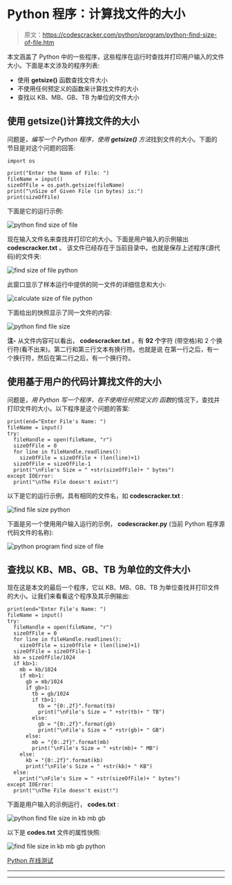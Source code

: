 # Python 程序：计算找文件的大小

> 原文：<https://codescracker.com/python/program/python-find-size-of-file.htm>

本文涵盖了 Python 中的一些程序，这些程序在运行时查找并打印用户输入的文件大小。下面是本文涉及的程序列表:

*   使用 **getsize()** 函数查找文件大小
*   不使用任何预定义的函数来计算找文件的大小
*   查找以 KB、MB、GB、TB 为单位的文件大小

## 使用 getsize()计算找文件的大小

问题是，*编写一个 Python 程序，使用 **getsize()** 方法*找到文件的大小。下面的 节目是对这个问题的回答:

```
import os

print("Enter the Name of File: ")
fileName = input()
sizeOfFile = os.path.getsize(fileName)
print("\nSize of Given File (in bytes) is:")
print(sizeOfFile)
```

下面是它的运行示例:

![python find size of file](img/6dd525c9c41a9bcbeddbf7f4ac70859c.png)

现在输入文件名来查找并打印它的大小。下面是用户输入的示例输出 **codescracker.txt** 。 该文件已经存在于当前目录中。也就是保存上述程序(源代码)的文件夹:

![find size of file python](img/0f7609ea0c08ce94b2edda6875914939.png)

此窗口显示了样本运行中提供的同一文件的详细信息和大小:

![calculate size of file python](img/70e7f195ebf5a592c9b1468623ed22e0.png)

下面给出的快照显示了同一文件的内容:

![python find file size](img/fffe74653dd0271772af1982c9fe557f.png)

**注-** 从文件内容可以看出， **codescracker.txt** 。有 **92 个**字符 (带空格)和 2 个换行符(看不出来)。第二行和第三行文本有换行符。也就是说 在第一行之后，有一个换行符，然后在第二行之后，有一个换行符。

## 使用基于用户的代码计算找文件的大小

问题是，*用 Python 写一个程序，在不使用任何预定义的 函数*的情况下，查找并打印文件的大小。以下程序是这个问题的答案:

```
print(end="Enter File's Name: ")
fileName = input()
try:
  fileHandle = open(fileName, "r")
  sizeOfFile = 0
  for line in fileHandle.readlines():
    sizeOfFile = sizeOfFile + (len(line)+1)
  sizeOfFile = sizeOfFile-1
  print("\nFile's Size = " +str(sizeOfFile)+ " bytes")
except IOError:
  print("\nThe File doesn't exist!")
```

以下是它的运行示例，具有相同的文件名，如 **codescracker.txt** :

![find file size python](img/4081f4ed05fd31cc320a8dfa22f1c895.png)

下面是另一个使用用户输入运行的示例， **codescracker.py** (当前 Python 程序源代码文件的名称):

![python program find size of file](img/cf3b339e4ad5eb51716f88a0882bbf6d.png)

## 查找以 KB、MB、GB、TB 为单位的文件大小

现在这是本文的最后一个程序，它以 KB、MB、GB、TB 为单位查找并打印文件的大小。让我们来看看这个程序及其示例输出:

```
print(end="Enter File's Name: ")
fileName = input()
try:
  fileHandle = open(fileName, "r")
  sizeOfFile = 0
  for line in fileHandle.readlines():
    sizeOfFile = sizeOfFile + (len(line)+1)
  sizeOfFile = sizeOfFile-1
  kb = sizeOfFile/1024
  if kb>1:
    mb = kb/1024
    if mb>1:
      gb = mb/1024
      if gb>1:
        tb = gb/1024
        if tb>1:
          tb = "{0:.2f}".format(tb)
          print("\nFile's Size = " +str(tb)+ " TB")
        else:
          gb = "{0:.2f}".format(gb)
          print("\nFile's Size = " +str(gb)+ " GB")
      else:
        mb = "{0:.2f}".format(mb)
        print("\nFile's Size = " +str(mb)+ " MB")
    else:
      kb = "{0:.2f}".format(kb)
      print("\nFile's Size = " +str(kb)+ " KB")
  else:
    print("\nFile's Size = " +str(sizeOfFile)+ " bytes")
except IOError:
  print("\nThe File doesn't exist!")
```

下面是用户输入的示例运行， **codes.txt** :

![python find file size in kb mb gb](img/6e1f958303245913c9bb497ffca6b11a.png)

以下是 **codes.txt** 文件的属性快照:

![find file size in kb mb gb python](img/611393c3f05f0138ad8cdf2ab541491c.png)

[Python 在线测试](/exam/showtest.php?subid=10)

* * *

* * *